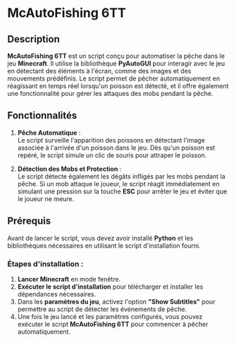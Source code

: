 # McAutoFishing 6TT

## Description
**McAutoFishing 6TT** est un script conçu pour automatiser la pêche dans le jeu **Minecraft**. Il utilise la bibliothèque **PyAutoGUI** pour interagir avec le jeu en détectant des éléments à l'écran, comme des images et des mouvements prédéfinis. Le script permet de pêcher automatiquement en réagissant en temps réel lorsqu'un poisson est détecté, et il offre également une fonctionnalité pour gérer les attaques des mobs pendant la pêche.

## Fonctionnalités
1. **Pêche Automatique** :  
   Le script surveille l'apparition des poissons en détectant l'image associée à l'arrivée d'un poisson dans le jeu. Dès qu'un poisson est repéré, le script simule un clic de souris pour attraper le poisson.

2. **Détection des Mobs et Protection** :  
   Le script détecte également les dégâts infligés par les mobs pendant la pêche. Si un mob attaque le joueur, le script réagit immédiatement en simulant une pression sur la touche **ESC** pour arrêter le jeu et éviter que le joueur ne meure.

## Prérequis
Avant de lancer le script, vous devez avoir installé **Python** et les bibliothèques nécessaires en utilisant le script d'installation fourni.

### Étapes d'installation :
1. **Lancer Minecraft** en mode fenêtre.
2. **Exécuter le script d'installation** pour télécharger et installer les dépendances nécessaires.
3. Dans les **paramètres du jeu**, activez l'option **"Show Subtitles"** pour permettre au script de détecter les événements de pêche.
4. Une fois le jeu lancé et les paramètres configurés, vous pouvez exécuter le script **McAutoFishing 6TT** pour commencer à pêcher automatiquement.
